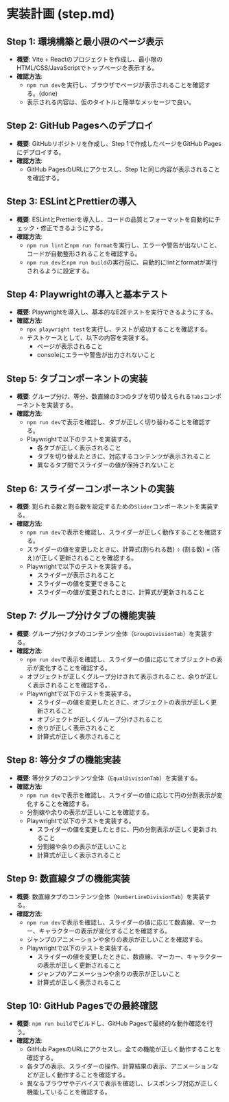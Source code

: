 # 実装計画 (step.md)

## Step 1: 環境構築と最小限のページ表示

- **概要**: Vite + Reactのプロジェクトを作成し、最小限のHTML/CSS/JavaScriptでトップページを表示する。
- **確認方法**:
    - `npm run dev`を実行し、ブラウザでページが表示されることを確認する。(done)
    - 表示される内容は、仮のタイトルと簡単なメッセージで良い。

## Step 2: GitHub Pagesへのデプロイ

- **概要**: GitHubリポジトリを作成し、Step 1で作成したページをGitHub Pagesにデプロイする。
- **確認方法**:
    - GitHub PagesのURLにアクセスし、Step 1と同じ内容が表示されることを確認する。

## Step 3: ESLintとPrettierの導入

- **概要**: ESLintとPrettierを導入し、コードの品質とフォーマットを自動的にチェック・修正できるようにする。
- **確認方法**:
    - `npm run lint`と`npm run format`を実行し、エラーや警告が出ないこと、コードが自動整形されることを確認する。
    - `npm run dev`と`npm run build`の実行前に、自動的にlintとformatが実行されるように設定する。

## Step 4: Playwrightの導入と基本テスト

- **概要**: Playwrightを導入し、基本的なE2Eテストを実行できるようにする。
- **確認方法**:
    - `npx playwright test`を実行し、テストが成功することを確認する。
    - テストケースとして、以下の内容を実装する。
        - ページが表示されること
        - consoleにエラーや警告が出力されないこと

## Step 5: タブコンポーネントの実装

- **概要**: グループ分け、等分、数直線の3つのタブを切り替えられる`Tabs`コンポーネントを実装する。
- **確認方法**:
    - `npm run dev`で表示を確認し、タブが正しく切り替わることを確認する。
    - Playwrightで以下のテストを実装する。
        - 各タブが正しく表示されること
        - タブを切り替えたときに、対応するコンテンツが表示されること
        - 異なるタブ間でスライダーの値が保持されないこと
## Step 6: スライダーコンポーネントの実装

- **概要**: 割られる数と割る数を設定するための`Slider`コンポーネントを実装する。
- **確認方法**:
    - `npm run dev`で表示を確認し、スライダーが正しく動作することを確認する。
    - スライダーの値を変更したときに、計算式(割られる数) ÷ (割る数) = (答え)が正しく更新されることを確認する。
    - Playwrightで以下のテストを実装する。
        - スライダーが表示されること
        - スライダーの値を変更できること
        - スライダーの値が変更されたときに、計算式が更新されること

## Step 7: グループ分けタブの機能実装

- **概要**: グループ分けタブのコンテンツ全体（`GroupDivisionTab`）を実装する。
- **確認方法**:
    - `npm run dev`で表示を確認し、スライダーの値に応じてオブジェクトの表示が変化することを確認する。
    - オブジェクトが正しくグループ分けされて表示されること、余りが正しく表示されることを確認する。
    - Playwrightで以下のテストを実装する。
        - スライダーの値を変更したときに、オブジェクトの表示が正しく更新されること
        - オブジェクトが正しくグループ分けされること
        - 余りが正しく表示されること
        - 計算式が正しく表示されること

## Step 8: 等分タブの機能実装

- **概要**: 等分タブのコンテンツ全体（`EqualDivisionTab`）を実装する。
- **確認方法**:
    - `npm run dev`で表示を確認し、スライダーの値に応じて円の分割表示が変化することを確認する。
    - 分割線や余りの表示が正しいことを確認する。
    - Playwrightで以下のテストを実装する。
        - スライダーの値を変更したときに、円の分割表示が正しく更新されること
        - 分割線や余りの表示が正しいこと
        - 計算式が正しく表示されること

## Step 9: 数直線タブの機能実装

- **概要**: 数直線タブのコンテンツ全体（`NumberLineDivisionTab`）を実装する。
- **確認方法**:
    - `npm run dev`で表示を確認し、スライダーの値に応じて数直線、マーカー、キャラクターの表示が変化することを確認する。
    - ジャンプのアニメーションや余りの表示が正しいことを確認する。
    - Playwrightで以下のテストを実装する。
        - スライダーの値を変更したときに、数直線、マーカー、キャラクターの表示が正しく更新されること
        - ジャンプのアニメーションや余りの表示が正しいこと
        - 計算式が正しく表示されること

## Step 10: GitHub Pagesでの最終確認

- **概要**: `npm run build`でビルドし、GitHub Pagesで最終的な動作確認を行う。
- **確認方法**:
    - GitHub PagesのURLにアクセスし、全ての機能が正しく動作することを確認する。
    - 各タブの表示、スライダーの操作、計算結果の表示、アニメーションなどが正しく動作することを確認する。
    - 異なるブラウザやデバイスで表示を確認し、レスポンシブ対応が正しく機能していることを確認する。